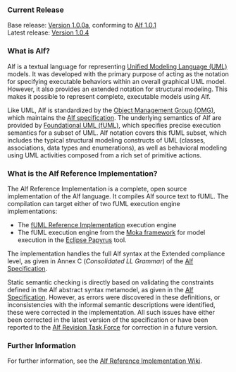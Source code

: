 ### Current Release
Base release: [Version 1.0.0a](https://github.com/ModelDriven/Alf-Reference-Implementation/releases/tag/v1.0.0a), conforming to [Alf 1.0.1](http://www.omg.org/spec/ALF/1.0.1)<br>
Latest release: [Version 1.0.4](https://github.com/ModelDriven/Alf-Reference-Implementation/releases/tag/v1.0.4)

### What is Alf?

Alf is a textual language for representing [Unified Modeling Language (UML)](http://www.uml.org) models. It was developed with the primary purpose of acting as the notation for specifying executable behaviors within an overall graphical UML model. However, it also provides an extended notation for structural modeling. This makes it possible to represent complete, executable models using Alf.

Like UML, Alf is standardized by the [Object Management Group (OMG)](http://www.omg.org), which maintains the [Alf specification](http://www.omg.org/spec/ALF). The underlying semantics of Alf are provided by [Foundational UML (fUML)](http://www.omg.org/spec/FUML), which specifies precise execution semantics for a subset of UML. Alf notation covers this fUML subset, which includes the typical structural modeling constructs of UML (classes, associations, data types and enumerations), as well as behavioral modeling using UML activities composed from a rich set of primitive actions.

### What is the Alf Reference Implementation?

The Alf Reference Implementation is a complete, open source implementation of the Alf language. It compiles Alf source text to fUML. The compilation can target either of two fUML execution engine implementations:

* The [fUML Reference Implementation](http://fuml.modeldriven.org) execution engine
* The fUML execution engine from the [Moka framework](http://wiki.eclipse.org/Papyrus/UserGuide/ModelExecution) for model execution in the [Eclipse Papyrus](http://www.eclipse.org/papyrus) tool.

The implementation handles the full Alf syntax at the Extended compliance level, as given in Annex C (*Consolidated LL Grammar*) of the [Alf Specification](http://www.omg.org/spec/ALF/Current).

Static semantic checking is directly based on validating the constraints defined in the Alf abstract syntax metamodel, as given in the [Alf Specification](http://www.omg.org/spec/ALF/Current). However, as errors were discovered in these definitions, or inconsistencies with the informal semantic descriptions were identified, these were corrected in the implementation. All such issues have either been corrected in the latest version of the specification or have been reported to the [Alf Revision Task Force](http://issues.omg.org/issues/task-force/ALF11) for correction in a future version.

### Further Information

For further information, see the [Alf Reference Implementation Wiki](https://github.com/ModelDriven/Alf-Reference-Implementation/wiki).
